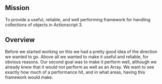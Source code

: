 ## **Mission** ##

To provide a useful, reliable, and well performing framework for handling collections of objects in Actionscript 3.

## **Overview** ##

Before we started working on this we had a pretty good idea of the direction we wanted to go.  Above all we wanted to make it useful and reliable, for obvious reasons.  Our second goal was to make it perform well, although we already knew that it would not perform as well as an Array.  We want to see exactly how much of a performance hit, and in what areas, having this framework would make.